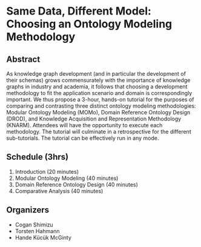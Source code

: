 # Same Data, Different Model: Choosing an Ontology Modeling Methodology

## Abstract
As knowledge graph development (and in particular the development of their schemas) grows commensurately with the importance of knowledge graphs in industry and academia, it follows that choosing a development methodology to fit the application scenario and domain is correspondingly important. We thus propose a 3-hour, hands-on tutorial for the purposes of comparing and contrasting three distinct ontology modeling methodologies: Modular Ontology Modeling (MOMo), Domain Reference Ontology Design (DROD), and Knowledge Acquisition and Representation Methodology (KNARM). Attendees will have the opportunity to execute each methodology. The tutorial will culminate in a retrospective for the different sub-tutorials. The tutorial can be effectively run in any mode.

## Schedule (3hrs)
1. Introduction (20 minutes)
2. Modular Ontology Modeling (40 minutes)
3. Domain Reference Ontology Design (40 minutes)
4. Comparative Analysis (40 minutes)

## Organizers
* Cogan Shimizu
* Torsten Hahmann
* Hande Kücük McGinty